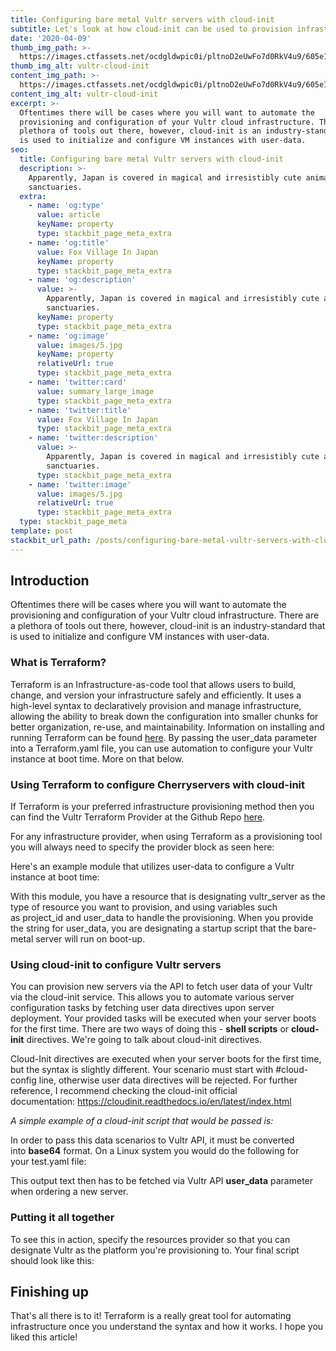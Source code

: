 ```yaml
---
title: Configuring bare metal Vultr servers with cloud-init
subtitle: Let's look at how cloud-init can be used to provision infrastructure
date: '2020-04-09'
thumb_img_path: >-
  https://images.ctfassets.net/ocdgldwpic0i/pltnoD2eUwFo7d0RkV4u9/605e180b8f4dd66f63e303f8f33b0bd5/c6f93a678e8c776940f5aa937a4bffaf780bad9c-1460x868.png
thumb_img_alt: vultr-cloud-init
content_img_path: >-
  https://images.ctfassets.net/ocdgldwpic0i/pltnoD2eUwFo7d0RkV4u9/605e180b8f4dd66f63e303f8f33b0bd5/c6f93a678e8c776940f5aa937a4bffaf780bad9c-1460x868.png
content_img_alt: vultr-cloud-init
excerpt: >-
  Oftentimes there will be cases where you will want to automate the
  provisioning and configuration of your Vultr cloud infrastructure. There are a
  plethora of tools out there, however, cloud-init is an industry-standard that
  is used to initialize and configure VM instances with user-data.
seo:
  title: Configuring bare metal Vultr servers with cloud-init
  description: >-
    Apparently, Japan is covered in magical and irresistibly cute animal
    sanctuaries.
  extra:
    - name: 'og:type'
      value: article
      keyName: property
      type: stackbit_page_meta_extra
    - name: 'og:title'
      value: Fox Village In Japan
      keyName: property
      type: stackbit_page_meta_extra
    - name: 'og:description'
      value: >-
        Apparently, Japan is covered in magical and irresistibly cute animal
        sanctuaries.
      keyName: property
      type: stackbit_page_meta_extra
    - name: 'og:image'
      value: images/5.jpg
      keyName: property
      relativeUrl: true
      type: stackbit_page_meta_extra
    - name: 'twitter:card'
      value: summary_large_image
      type: stackbit_page_meta_extra
    - name: 'twitter:title'
      value: Fox Village In Japan
      type: stackbit_page_meta_extra
    - name: 'twitter:description'
      value: >-
        Apparently, Japan is covered in magical and irresistibly cute animal
        sanctuaries.
      type: stackbit_page_meta_extra
    - name: 'twitter:image'
      value: images/5.jpg
      relativeUrl: true
      type: stackbit_page_meta_extra
  type: stackbit_page_meta
template: post
stackbit_url_path: /posts/configuring-bare-metal-vultr-servers-with-cloud-init
---
```

## Introduction

Oftentimes there will be cases where you will want to automate the provisioning and configuration of your Vultr cloud infrastructure. There are a plethora of tools out there, however, cloud-init is an industry-standard that is used to initialize and configure VM instances with user-data.

### What is Terraform?

Terraform is an Infrastructure-as-code tool that allows users to build, change, and version your infrastructure safely and efficiently. It uses a high-level syntax to declaratively provision and manage infrastructure, allowing the ability to break down the configuration into smaller chunks for better organization, re-use, and maintainability. Information on installing and running Terraform can be found [here](https://www.terraform.io/intro/index.html). By passing the user_data parameter into a Terraform.yaml file, you can use automation to configure your Vultr instance at boot time. More on that below.

### Using Terraform to configure Cherryservers with cloud-init

If Terraform is your preferred infrastructure provisioning method then you can find the Vultr Terraform Provider at the Github Repo [here](http://downloads.cherryservers.com/other/terraform/).

For any infrastructure provider, when using Terraform as a provisioning tool you will always need to specify the provider block as seen here:

Here's an example module that utilizes user-data to configure a Vultr instance at boot time:

With this module, you have a resource that is designating vultr_server as the type of resource you want to provision, and using variables such as project_id and user_data to handle the provisioning. When you provide the string for user_data, you are designating a startup script that the bare-metal server will run on boot-up.

### Using cloud-init to configure Vultr servers

You can provision new servers via the API to fetch user data of your Vultr via the cloud-init service. This allows you to automate various server configuration tasks by fetching user data directives upon server deployment. Your provided tasks will be executed when your server boots for the first time. There are two ways of doing this - **shell scripts** or **cloud-init** directives. We're going to talk about cloud-init directives.

Cloud-Init directives are executed when your server boots for the first time, but the syntax is slightly different. Your scenario must start with #cloud-config line, otherwise user data directives will be rejected. For further reference, I recommend checking the cloud-init official documentation: <https://cloudinit.readthedocs.io/en/latest/index.html>

*A simple example of a cloud-init script that would be passed is:*

In order to pass this data scenarios to Vultr API, it must be converted into **base64** format. On a Linux system you would do the following for your test.yaml file:

This output text then has to be fetched via Vultr API **user_data** parameter when ordering a new server.

### Putting it all together

To see this in action, specify the resources provider so that you can designate Vultr as the platform you're provisioning to. Your final script should look like this:

## Finishing up

That's all there is to it! Terraform is a really great tool for automating infrastructure once you understand the syntax and how it works. I hope you liked this article!

